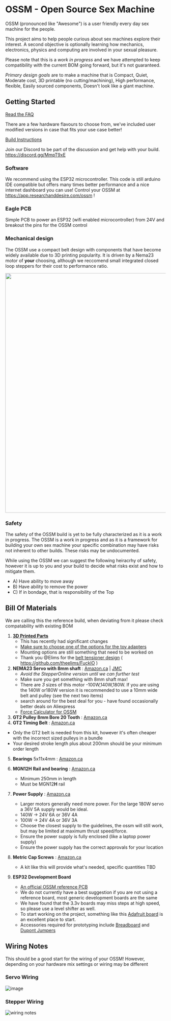 # OSSM - Open Source Sex Machine
OSSM (pronounced like "Awesome") is a user friendly every day sex machine for the people.

This project aims to help people curious about sex machines explore their interest. A second objective is optionally learning how mechanics, electronics, physics and computing are involved in your sexual pleasure.

Please note that this is a _work in progress_ and we have attempted to keep compatibility with the current BOM going forward, but it's not guaranteed.

*Primary design goals* are to make a machine that is Compact, Quiet, Moderate cost, 3D printable (no cutting/machining), High performance, flexible, Easily sourced components, Doesn't look like a giant machine.

## Getting Started

[Read the FAQ](FAQ.md)

There are a few hardware flavours to choose from, we've included user modified versions in case that fits your use case better!

[Build Instructions](https://github.com/KinkyMakers/OSSM-hardware/blob/master/Documentation/Assembly%20Instructions.pdf)

Join our Discord to be part of the discussion and get help with your build. https://discord.gg/MmpT9xE

### Software
We recommend using the ESP32 microcontroller. This code is still arduino IDE compatible but offers many times better performance and a nice internet dashboard you can use!
Control your OSSM at https://app.researchanddesire.com/ossm !

### Eagle PCB
Simple PCB to power an ESP32 (wifi enabled microcontroller) from 24V and breakout the pins for the OSSM control

### Mechanical design
The OSSM use a compact belt design with components that have become widely available due to 3D printing popularity.
It is driven by a Nema23 motor of **your** choosing, although we reccomend small integrated closed loop steppers for their cost to performance ratio.

<img src="https://github.com/KinkyMakers/OSSM-hardware/blob/5cbd1378f6389e5d8ece273931e7b261c27d1871/Documentation/OSSM%20mechanical%20overview.png" width="750" >

### Safety

The safety of the OSSM build is yet to be fully characterized as it is a work in progress. The OSSM is a work in progress and as it is a framework for building your own sex machine your specific combination may have risks not inherent to other builds. These risks may be undocumented. 

While using the OSSM we can suggest the following heiracrhy of safety, however it is up to you and your build to decide what risks exist and how to mitigate them. 

- A) Have ability to move away
- B) Have ability to remove the power
- C) If in bondage, that is responsibility of the Top




## Bill Of Materials

We are calling this the reference build, when deviating from it please check compatability with existing BOM

1) **[3D Printed Parts](https://github.com/KinkyMakers/OSSM-hardware/tree/master/Hardware/Current%20OSSM)**
   - This has recently had significant changes
   - [Make sure to choose one of the options for the toy adapters](https://github.com/KinkyMakers/OSSM-hardware/tree/master/Hardware/Current%20OSSM/end%20effector%20options)
   - Mounting options are still something that need to be worked on
   - Thank you @Elims for the [belt tensioner design](https://media.discordapp.net/attachments/756320102919700607/858110808281317396/unknown.png) ( https://github.com/theelims/FuckIO )
2) **NEMA23 Servo with 8mm shaft** : [Amazon.ca](https://www.amazon.ca/Integrated-Servo-Motor-IHSV57-30-10-3000rpm/dp/B081CVJHC7) | [JMC](https://www.jmc-motor.com/product/953.html)
   - *Avoid the StepperOnline version until we can further test*
   - Make sure you get something with 8mm shaft max!
   - There are *3* sizes of this motor -100W,140W,180W. If you are using the 140W or180W version it is recommended to use a 10mm wide belt and pulley (see the next two items)
   - search around for the best deal for you - have found occasionally better deals on Aliexpress
   - [Force Calculator for OSSM](https://app.researchanddesire.com/ossm-calculator)
3) **GT2 Pulley 8mm Bore 20 Tooth** : [Amazon.ca](https://www.amazon.ca/Saiper-Timing-Aluminum-Synchronous-Printer/dp/B07MDH63GX/ref=sr_1_5?dchild=1&keywords=8mm+bore+gt2&qid=1627821975&sr=8-5)
4) **GT2 Timing Belt** : [Amazon.ca](https://www.amazon.ca/Printer-Timing-Teeth-Pulley-Wrench/dp/B08PKPK4D8/ref=sr_1_8?dchild=1&keywords=gt2+timing+belt&qid=1627821669&sr=8-8)
* Only the GT2 belt is needed from this kit, however it's often cheaper with the incorrect sized pulleys in a bundle
* Your desired stroke length plus about 200mm should be your minimum order length
5) **Bearings** 5x11x4mm : [Amazon.ca](https://www.amazon.ca/gp/product/B07CVBW44R/ref=ppx_yo_dt_b_search_asin_title?ie=UTF8&psc=1)
6) **MGN12H Rail and bearing** : [Amazon.ca](https://www.amazon.ca/Usongshine-guidage-lin%C3%A9aire-MGN12H-300mm/dp/B07XLL484J/ref=pd_sbs_201_1/139-0384147-0570541?_encoding=UTF8&pd_rd_i=B07XT8ZY9H&pd_rd_r=e7dc0ab7-e244-4a6c-ba42-59d7da76e03b&pd_rd_w=jhRlq&pd_rd_wg=zovAp&pf_rd_p=0ec96c83-1800-4e36-8486-44f5573a2612&pf_rd_r=YZGA61RD95B0E3H004ZA&refRID=YZGA61RD95B0E3H004ZA&th=1)
   - Minimum 250mm in length
   - Must be MGN12**H** rail
7) **Power Supply** : [Amazon.ca](https://www.amazon.ca/LEDENET-Adapter-Flexible-Lighting-5-52-5mm/dp/B078N5DC2J/ref=sr_1_9?keywords=24v+4a&qid=1636728925&sr=8-9)
   - Larger motors generally need more power. For the large 180W servo a 36V 5A supply would be ideal.
   - 140W -> 24V 6A or 36V 4A
   - 100W -> 24V 4A or 36V 3A
   - Choose the closest supply to the guidelines, the ossm will still work, but may be limited at maximum thrust speed/force.
   - Ensure the power supply is fully enclosed (like a laptop power supply)
   - Ensure the power supply has the correct approvals for your location
8) **Metric Cap Screws** : [Amazon.ca](https://www.amazon.ca/Comdox-500pcs-Socket-Screws-Assortment/dp/B06XQLTLHP/ref=sr_1_12?dchild=1&keywords=metric+socket+head+cap+screw+kit&qid=1600747665&sr=8-12)
   - A kit like this will provide what's needed, specific quantities TBD
9) **ESP32 Development Board**  
  
   - [An official OSSM reference PCB](https://research-and-desire.myshopify.com/collections/all/products/ossm-reference-board) 
   - We do not currently have a best suggestion if you are not using a reference board, most generic development boards are the same
   - We have found that the 3.3v boards may miss steps at high speed, so please use a level shifter as well. 
   - To start working on the project, something like this [Adafruit board](https://www.adafruit.com/product/3405) is an excellent place to start.
   - Accessories required for prototyping include [Breadboard](https://www.amazon.ca/Breadboard-Solderless-Prototype-Distribution-Connecting/dp/B01EV6LJ7G/ref=sr_1_5?dchild=1&keywords=breadboard&qid=1627823170&sr=8-5) and [Dupont Jumpers](https://www.amazon.ca/120pcs-Multicolored-Breadboard-Arduino-raspberry/dp/B01LZF1ZSZ/ref=sr_1_5?dchild=1&keywords=dupont+jumper&qid=1627823220&sr=8-5)

## Wiring Notes

This should be a good start for the wiring of your OSSM! However, depending on your hardware mix settings or wiring may be different 

### Servo Wiring

![image](https://user-images.githubusercontent.com/43324815/127773668-ebfa57bf-29da-4c6b-8785-8ae0f1ffbf3b.png)

### Stepper Wiring 

![wiring notes](https://github.com/KinkyMakers/OSSM-hardware/blob/44ab7a5deafa7dd3d66d521bb368959db542c164/Hardware/PCB/wiring%20notes%20800.png)

